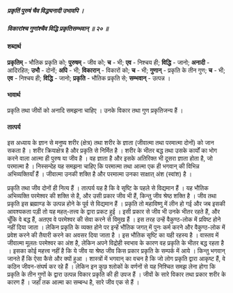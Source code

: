 ##### प्रकृतिं पुरुषं चैव विद्ध्यनादी उभावपि ।
##### विकारांश्च गुणांश्चैव विद्धि प्रकृतिसम्भवान् ॥ २० ॥

#### शब्दार्थ

**प्रकृतिम्** - भौतिक प्रकृति को; **पुरुषम्** - जीव को; **च** - भी; **एव** - निश्चय ही; **विद्धि** - जानो; **अनादी** - आदिरहित; **उभौ** - दोनों; **अपि** - भी; **विकारान्** - विकारों को; **च** - भी; **गुणान्** - प्रकृति के तीन गुण; **च** - भी; **एव** - निश्चय ही; **विद्धि** - जानो; **प्रकृति** - भौतिक प्रकृति से; **सम्भवान्** - उत्पन्न ।

#### भावार्थ

प्रकृति तथा जीवों को अनादि समझना चाहिए । उनके विकार तथा गुण प्रकृतिजन्य हैं ।

#### तात्पर्य

इस अध्याय के ज्ञान से मनुष्य शरीर (क्षेत्र) तथा शरीर के ज्ञाता (जीवात्मा तथा परमात्मा दोनों) को जान सकता है । शरीर क्रियाक्षेत्र है और प्रकृति से निर्मित है । शरीर के भीतर बद्ध तथा उसके कार्यों का भोग करने वाला आत्मा ही पुरुष या जीव है । वह ज्ञाता है और इसके अतिरिक्त भी दूसरा ज्ञाता होता है, जो परमात्मा है । निस्सन्देह यह समझना चाहिए कि परमात्मा तथा आत्मा एक ही भगवान् की विभिन्न अभिव्यक्तियाँ हैं । जीवात्मा उनकी शक्ति है और परमात्मा उनका साक्षात् अंश (स्वांश) है ।

प्रकृति तथा जीव दोनों ही नित्य हैं । तात्पर्य यह है कि वे सृष्टि के पहले से विद्यमान हैं । यह भौतिक अभिव्यक्ति परमेश्वर की शक्ति से है, और उसी प्रकार जीव भी हैं, किन्तु जीव श्रेष्ठ शक्ति है । जीव तथा प्रकृति इस ब्रह्माण्ड के उत्पन्न होने के पूर्व से विद्यमान हैं । प्रकृति तो महाविष्णु में लीन हो गई और जब इसकी आवश्यकता पड़ी तो यह महत्-तत्त्व के द्वारा प्रकट हुई । इसी प्रकार से जीव भी उनके भीतर रहते हैं, और चूँकि वे बद्ध हैं, अतएव वे परमेश्वर की सेवा करने से विमुख हैं । इस तरह उन्हें वैकुण्ठ-लोक में प्रविष्ट होने नहीं दिया जाता । लेकिन प्रकृति के व्यक्त होने पर इन्हें भौतिक जगत् में पुनः कर्म करने और वैकुण्ठ-लोक में प्रवेश करने की तैयारी करने का अवसर दिया जाता है । इस भौतिक सृष्टि का यही रहस्य है । वास्तव में जीवात्मा मूलतः परमेश्वर का अंश है, लेकिन अपने विद्रोही स्वभाव के कारण वह प्रकृति के भीतर बद्ध रहता है । इसका कोई महत्त्व नहीं है कि ये जीव या श्रेष्ठ जीव किस प्रकार प्रकृति के सम्पर्क में आये । किन्तु भगवान् जानते हैं कि ऐसा कैसे और क्यों हुआ । शास्त्रों में भगवान् का वचन है कि जो लोग प्रकृति द्वारा आकृष्ट हैं, वे कठिन जीवन-संघर्ष कर रहे हैं । लेकिन इन कुछ श्लोकों के वर्णनों से यह निश्चित समझ लेना होगा कि प्रकृति के तीन गुणों के द्वारा उत्पन्न विकार प्रकृति की ही उपज हैं । जीवों के सारे विकार तथा प्रकार शरीर के कारण हैं । जहाँ तक आत्मा का सम्बन्ध है, सारे जीव एक से हैं ।